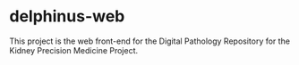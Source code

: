 # delphinus-web
This project is the web front-end for the Digital Pathology Repository for the Kidney Precision Medicine Project.


